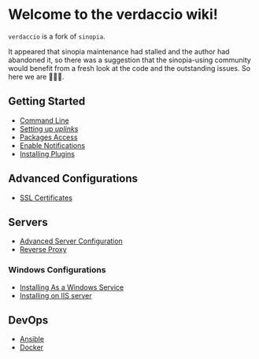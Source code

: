 # Welcome to the verdaccio wiki!

`verdaccio` is a fork of `sinopia`.

It appeared that sinopia maintenance had stalled and the author had abandoned it, 
so there was a suggestion that the sinopia-using community would benefit 
from a fresh look at the code and the outstanding issues. So here we are 🎉🎉🎉.

## Getting Started

<!---
* [Understand the configuration file](config.md)
-->
* [Command Line](cli.md)
* [Setting up *uplinks*](uplinks.md)
* [Packages Access](packages.md)
* [Enable Notifications](notifications.md)
* [Installing Plugins](plugins.md)
<!---
* [Logs](logs.md)
* [Configure the Web](web.md)

* [Understand the storage](storage.md)
* [Authorization and access](auth.md)
-->

## Advanced Configurations

* [SSL Certificates](ssl.md)

## Servers

* [Advanced Server Configuration](server.md)
* [Reverse Proxy](reverse-proxy.md)

### Windows Configurations

* [Installing As a Windows Service](windows.md)
* [Installing on IIS server](iss-server.md)

## DevOps

* [Ansible](ansible.md)
* [Docker](docker.md)
